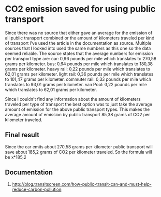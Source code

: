 CO2 emission saved for using public transport
==================
Since there was no source that either gave an average for the emission of all public transport combined or the amount of kilometers traveled per kind 
of transport I've used the article in the documentation as source. Multiple sources that I looked into used the same numbers as this one so the data seemed reliable.
The source states that the average numbers for emission per transport type are:
car: 0,96 pounds per mile which translates to 270,58 grams per kilometer.
bus: 0,64 pounds per mile which translates to 180,38 grams per kilometer.
heavy rail: 0,22 pounds per mile which translates to 62,01 grams per kilometer.
light rail: 0,36 pounds per mile which translates to 101,47 grams per kilometer.
commuter rail: 0,33 pounds per mile which translates to 93,01 grams per kilometer.
van Pool: 0,22 pounds per mile which translates to  62,01 grams per kilometer.

Since I couldn't find any information about the amount of kilometers traveled per type of transport the best option was to just take the average
amount of emission for the above public transport types.
This makes the average amount of emission by public transport 85,38 grams of CO2 per kilometer traveled.
## Final result
Since the car emits about 270,58 grams per kilometer public transport will save about 185,2 grams of CO2 per kilometer traveled.
So the formula will be x*185,2

## Documentation
1. http://blog.transitscreen.com/how-public-transit-can-and-must-help-reduce-carbon-pollution